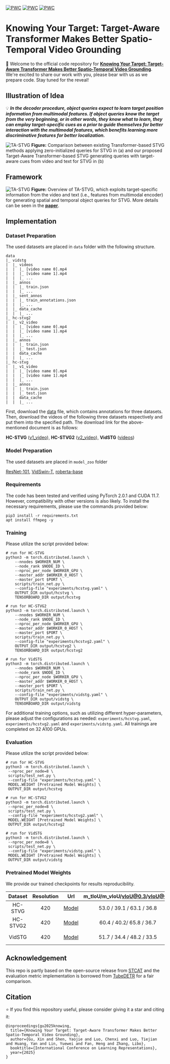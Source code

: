 [![PWC](https://img.shields.io/badge/State_of_the_Art-STVG_on_HCSTVGv1-orange?logo=AMP)](https://paperswithcode.com/sota/spatio-temporal-video-grounding-on-hc-stvg1)
[![PWC](https://img.shields.io/badge/State_of_the_Art-STVG_on_HCSTVGv2-pink?logo=AMP)](https://paperswithcode.com/sota/spatio-temporal-video-grounding-on-hc-stvg2)
[![PWC](https://img.shields.io/badge/State_of_the_Art-STVG_on_VidSTG-yellow?logo=AMP)](https://paperswithcode.com/sota/spatio-temporal-video-grounding-on-vidstg)

# Knowing Your Target: Target-Aware Transformer Makes Better Spatio-Temporal Video Grounding
🔮 Welcome to the official code repository for [**Knowing Your Target: Target-Aware Transformer Makes Better Spatio-Temporal Video Grounding**](https://arxiv.org/abs/2502.11168). We're excited to share our work with you, please bear with us as we prepare code. Stay tuned for the reveal!

## Illustration of Idea
💡 ***In the decoder procedure, object queries expect to
learn target position information from multimodal
features. If object queries know the target from the
very beginning, or in other words, they know what
to learn, they can employ target-specific cues as a
prior to guide themselves for better interaction with
the multimodal features, which benefits learning
more discriminative features for better localization.*** <br>

![TA-STVG](figures/idea.jpeg)
**Figure:** Comparison between existing Transformer-based STVG methods applying zero-initialized
queries for STVG in (a) and our proposed Target-Aware Transformer-based STVG generating queries
with target-aware cues from video and text for STVG in (b)

## Framework
![TA-STVG](figures/tastvg.jpeg)
**Figure:** Overview of TA-STVG, which exploits target-specific information from the video and text (i.e., features from multimodal encoder) for generating spatial and temporal object queries for STVG. More details can be seen in the [**paper**](https://arxiv.org/abs/2502.11168).

## Implementation

### Dataset Preparation
The used datasets are placed in `data` folder with the following structure.
```
data
|_ vidstg
|  |_ videos
|  |  |_ [video name 0].mp4
|  |  |_ [video name 1].mp4
|  |  |_ ...
|  |_ annos
|  |  |_ train.json
|  |  |_ ...
|  |_ sent_annos
|  |  |_ train_annotations.json
|  |  |_ ...
|  |_ data_cache
|  |  |_ ...
|_ hc-stvg2
|  |_ v2_video
|  |  |_ [video name 0].mp4
|  |  |_ [video name 1].mp4
|  |  |_ ...
|  |_ annos
|  |  |_ train.json
|  |  |_ test.json
|  |  data_cache
|  |  |_ ...
|_ hc-stvg
|  |_ v1_video
|  |  |_ [video name 0].mp4
|  |  |_ [video name 1].mp4
|  |  |_ ...
|  |_ annos
|  |  |_ train.json
|  |  |_ test.json
|  |  data_cache
|  |  |_ ...
```

First, download the [data](https://huggingface.co/Gstar666/TASTVG/resolve/main/data.tar?download=true) file, which contains annotations for three datasets. 
Then, download the videos of the following three datasets respectively and put them into the specified path. The download link for the above-mentioned document is as follows:

**HC-STVG** ([v1_video](https://intxyz-my.sharepoint.com/:f:/g/personal/zongheng_picdataset_com/EgIzBzuHYPtItBIqIq5hNrsBBE9cnhJDWjXuorxXMhMZGQ?e=qvsBjE)), **HC-STVG2** ([v2_video](https://intxyz-my.sharepoint.com/:f:/g/personal/zongheng_picdataset_com/ErqA01jikPZKnudZe6-Za9MBe17XXAxJr9ODn65Z2qGKkw?e=7vKw1U)), **VidSTG** ([videos](https://disk.pku.edu.cn/link/AA93DEAF3BBC694E52ACC5A23A9DC3D03B))



### Model Preparation
The used datasets are placed in `model_zoo` folder

[ResNet-101](https://zenodo.org/record/4721981/files/pretrained_resnet101_checkpoint.pth?download=1), 
[VidSwin-T](https://github.com/SwinTransformer/storage/releases/download/v1.0.4/swin_tiny_patch244_window877_kinetics400_1k.pth),
[roberta-base](https://huggingface.co/FacebookAI/roberta-base)

### Requirements
The code has been tested and verified using PyTorch 2.0.1 and CUDA 11.7. However, compatibility with other versions is also likely. To install the necessary requirements, please use the commands provided below:

```shell
pip3 install -r requirements.txt
apt install ffmpeg -y
```

### Training
Please utilize the script provided below:
```shell
# run for HC-STVG
python3 -m torch.distributed.launch \
    --nnodes $WORKER_NUM \
    --node_rank $NODE_ID \
    --nproc_per_node $WORKER_GPU \
    --master_addr $WORKER_0_HOST \
    --master_port $PORT \
    scripts/train_net.py \
    --config-file "experiments/hcstvg.yaml" \
    OUTPUT_DIR output/hcstvg \
    TENSORBOARD_DIR output/hcstvg

# run for HC-STVG2
python3 -m torch.distributed.launch \
    --nnodes $WORKER_NUM \
    --node_rank $NODE_ID \
    --nproc_per_node $WORKER_GPU \
    --master_addr $WORKER_0_HOST \
    --master_port $PORT \
    scripts/train_net.py \
    --config-file "experiments/hcstvg2.yaml" \
    OUTPUT_DIR output/hcstvg2 \
    TENSORBOARD_DIR output/hcstvg2

# run for VidSTG
python3 -m torch.distributed.launch \
    --nnodes $WORKER_NUM \
    --node_rank $NODE_ID \
    --nproc_per_node $WORKER_GPU \
    --master_addr $WORKER_0_HOST \
    --master_port $PORT \
    scripts/train_net.py \
    --config-file "experiments/vidstg.yaml" \
    OUTPUT_DIR output/vidstg \
    TENSORBOARD_DIR output/vidstg
```
For additional training options, such as utilizing different hyper-parameters, please adjust the configurations as needed:
`experiments/hcstvg.yaml`, `experiments/hcstvg2.yaml` and `experiments/vidstg.yaml`. All trainings are completed on 32 A100 GPUs.

### Evaluation
Please utilize the script provided below:
```shell
# run for HC-STVG
python3 -m torch.distributed.launch \
 --nproc_per_node=8 \
 scripts/test_net.py \
 --config-file "experiments/hcstvg.yaml" \
 MODEL.WEIGHT [Pretrained Model Weights] \
 OUTPUT_DIR output/hcstvg
 
# run for HC-STVG2
python3 -m torch.distributed.launch \
 --nproc_per_node=8 \
 scripts/test_net.py \
 --config-file "experiments/hcstvg2.yaml" \
 MODEL.WEIGHT [Pretrained Model Weights] \
 OUTPUT_DIR output/hcstvg2

# run for VidSTG
python3 -m torch.distributed.launch \
 --nproc_per_node=8 \
 scripts/test_net.py \
 --config-file "experiments/vidstg.yaml" \
 MODEL.WEIGHT [Pretrained Model Weights] \
 OUTPUT_DIR output/vidstg
```

### Pretrained Model Weights
We provide our trained checkpoints for results reproducibility.

| Dataset | Resolution | Url | m_tIoU/m_vIoU/vIoU@0.3/vIoU@0.5 | Size |
|:----:|:-----:|:-----:|:-----:|:-----:|
| HC-STVG | 420 | [Model](https://huggingface.co/Gstar666/TASTVG/resolve/main/TASTVG_HCSTVG.pth?download=true)  | 53.0 / 39.1 / 63.1 / 36.8 | 1.9 GB |
| HC-STVG2 | 420 | [Model](https://huggingface.co/Gstar666/TASTVG/resolve/main/TASTVG_HCSTVG2.pth?download=true)  | 60.4 / 40.2/ 65.8 / 36.7 | 1.9 GB |
| VidSTG | 420 | [Model](https://huggingface.co/Gstar666/TASTVG/resolve/main/TASTVG_VidSTG.pth?download=true)  | 51.7 / 34.4 / 48.2 / 33.5 | 1.9 GB |


## Acknowledgement
This repo is partly based on the open-source release from [STCAT](https://github.com/jy0205/STCAT) and the evaluation metric implementation is borrowed from [TubeDETR](https://github.com/antoyang/TubeDETR) for a fair comparison.

## Citation
⭐ If you find this repository useful, please consider giving it a star and citing it:
```
@inproceedings{gu2025knowing,
  title={Knowing Your Target: Target-Aware Transformer Makes Better Spatio-Temporal Video Grounding},
  author={Gu, Xin and Shen, Yaojie and Luo, Chenxi and Luo, Tiejian and Huang, Yan and Lin, Yuewei and Fan, Heng and Zhang, Libo},
  booktitle={International Conference on Learning Representations},
  year={2025}
}
```
